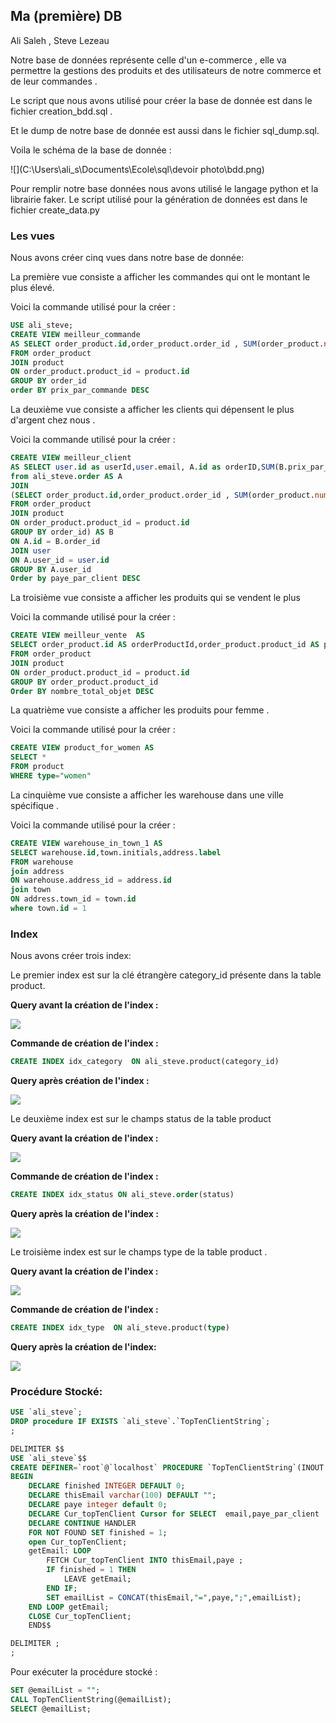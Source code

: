 ## **Ma (première) DB** 

Ali Saleh , Steve Lezeau

Notre base de données représente celle d'un e-commerce , elle va permettre la gestions des produits et  des utilisateurs  de notre commerce et de leur commandes .

Le script que nous avons utilisé pour créer la base de donnée est dans le fichier  creation_bdd.sql .

Et le dump de notre base de donnée est aussi dans le fichier  sql_dump.sql.

Voila le schéma de la base de donnée :

![](C:\Users\ali_s\Documents\Ecole\sql\devoir photo\bdd.png)

Pour remplir notre base données  nous avons utilisé le langage python et la librairie faker. Le script utilisé pour la génération de données est dans le fichier  create_data.py

<div style="page-break-after: always;"></div>

### Les vues 

Nous avons créer cinq vues dans notre base de donnée:

La première vue  consiste a afficher les commandes qui ont  le montant le plus élevé.

Voici la commande utilisé pour la créer :

```sql
USE ali_steve;
CREATE VIEW meilleur_commande
AS SELECT order_product.id,order_product.order_id , SUM(order_product.number * product.price) AS prix_par_commande
FROM order_product 
JOIN product
ON order_product.product_id = product.id
GROUP BY order_id
order BY prix_par_commande DESC

```

La deuxième vue consiste a afficher les clients qui dépensent le plus d'argent chez nous .

Voici la commande utilisé pour la créer :

```sql
CREATE VIEW meilleur_client
AS SELECT user.id as userId,user.email, A.id as orderID,SUM(B.prix_par_commande) AS paye_par_client 
from ali_steve.order AS A
JOIN  
(SELECT order_product.id,order_product.order_id , SUM(order_product.number * product.price) AS prix_par_commande
FROM order_product 
JOIN product
ON order_product.product_id = product.id
GROUP BY order_id) AS B 
ON A.id = B.order_id
JOIN user
ON A.user_id = user.id
GROUP BY A.user_id
Order by paye_par_client DESC
```

<div style="page-break-after: always;"></div>

La troisième vue consiste a afficher les produits qui se vendent le plus 

Voici la commande utilisé pour la créer :

```sql
CREATE VIEW meilleur_vente  AS 
SELECT order_product.id AS orderProductId,order_product.product_id AS productId,product.name, SUM(order_product.number ) AS nombre_total_objet
FROM order_product 
JOIN product
ON order_product.product_id = product.id
GROUP BY order_product.product_id
Order BY nombre_total_objet DESC
```

La quatrième vue consiste a afficher les  produits pour femme .

Voici la commande utilisé pour la créer :

```sql
CREATE VIEW product_for_women AS
SELECT * 
FROM product
WHERE type="women"
```

La cinquième  vue consiste a afficher les warehouse dans une ville spécifique .

Voici la commande utilisé pour la créer :

```sql
CREATE VIEW warehouse_in_town_1 AS
SELECT warehouse.id,town.initials,address.label 
FROM warehouse
join address
ON warehouse.address_id = address.id
join town
ON address.town_id = town.id
where town.id = 1
```

<div style="page-break-after: always;"></div>

### Index 

Nous avons créer trois index:

Le premier index est sur la clé étrangère category_id présente dans la table product.

**Query avant la création de l'index :** 

![](C:\Users\ali_s\Documents\Ecole\sql\devoir\index_category_avant.png)

**Commande de création de l'index :**

```sql
CREATE INDEX idx_category  ON ali_steve.product(category_id)
```

**Query après création de l'index :**

![](C:\Users\ali_s\Documents\Ecole\sql\devoir\index_category_apres.png)

<div style="page-break-after: always;"></div>

Le deuxième  index est sur le champs status de la table product

**Query avant la  création de l'index :**

![](C:\Users\ali_s\Documents\Ecole\sql\devoir\index_status_avant.png)

**Commande de création de l'index :**

```sql
CREATE INDEX idx_status ON ali_steve.order(status)
```

**Query après la création de l'index :**

![](C:\Users\ali_s\Documents\Ecole\sql\devoir\index_status_apres.png)

<div style="page-break-after: always;"></div>

Le troisième index est sur le champs type de la table product .

**Query avant la création de l'index :**

![](C:\Users\ali_s\Documents\Ecole\sql\devoir\index_type_avant.png)



**Commande de création de l'index :**

```sql
CREATE INDEX idx_type  ON ali_steve.product(type)
```

**Query après la création de l'index:**

![](C:\Users\ali_s\Documents\Ecole\sql\devoir\index_type_apres.png)

<div style="page-break-after: always;"></div>

### Procédure Stocké:

```sql
USE `ali_steve`;
DROP procedure IF EXISTS `ali_steve`.`TopTenClientString`;
;

DELIMITER $$
USE `ali_steve`$$
CREATE DEFINER=`root`@`localhost` PROCEDURE `TopTenClientString`(INOUT emailList varchar(4000))
BEGIN
    DECLARE finished INTEGER DEFAULT 0;
    DECLARE thisEmail varchar(100) DEFAULT "";
    DECLARE paye integer default 0;
	DECLARE Cur_topTenClient Cursor for SELECT  email,paye_par_client  FROM meilleur_client limit 10;
    DECLARE CONTINUE HANDLER 
	FOR NOT FOUND SET finished = 1;
	open Cur_topTenClient;
	getEmail: LOOP
		FETCH Cur_topTenClient INTO thisEmail,paye ;
		IF finished = 1 THEN 
			LEAVE getEmail;
		END IF;
		SET emailList = CONCAT(thisEmail,"=",paye,";",emailList);
	END LOOP getEmail;
    CLOSE Cur_topTenClient;
	END$$

DELIMITER ;
;

```

 Pour exécuter la procédure stocké  :

```sql
SET @emailList = ""; 
CALL TopTenClientString(@emailList); 
SELECT @emailList;
```

